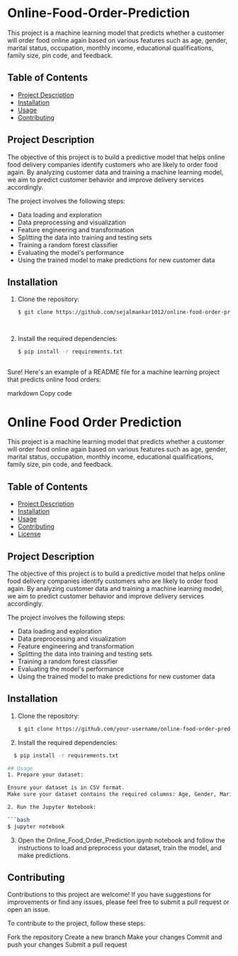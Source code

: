 # Online-Food-Order-Prediction
This project is a machine learning model that predicts whether a customer will order food online again based on various features such as age, gender, marital status, occupation, monthly income, educational qualifications, family size, pin code, and feedback.

## Table of Contents

- [Project Description](#project-description)
- [Installation](#installation)
- [Usage](#usage)
- [Contributing](#contributing)


## Project Description

The objective of this project is to build a predictive model that helps online food delivery companies identify customers who are likely to order food again. By analyzing customer data and training a machine learning model, we aim to predict customer behavior and improve delivery services accordingly.

The project involves the following steps:
- Data loading and exploration
- Data preprocessing and visualization
- Feature engineering and transformation
- Splitting the data into training and testing sets
- Training a random forest classifier
- Evaluating the model's performance
- Using the trained model to make predictions for new customer data

## Installation

1. Clone the repository:
   ```bash
   $ git clone https://github.com/sejalmankar1012/online-food-order-prediction.git

 
 1. Install the required dependencies:
     ```bash
     $ pip install -r requirements.txt
##
Sure! Here's an example of a README file for a machine learning project that predicts online food orders:

markdown
Copy code
# Online Food Order Prediction

This project is a machine learning model that predicts whether a customer will order food online again based on various features such as age, gender, marital status, occupation, monthly income, educational qualifications, family size, pin code, and feedback.

## Table of Contents

- [Project Description](#project-description)
- [Installation](#installation)
- [Usage](#usage)
- [Contributing](#contributing)
- [License](#license)

## Project Description

The objective of this project is to build a predictive model that helps online food delivery companies identify customers who are likely to order food again. By analyzing customer data and training a machine learning model, we aim to predict customer behavior and improve delivery services accordingly.

The project involves the following steps:
- Data loading and exploration
- Data preprocessing and visualization
- Feature engineering and transformation
- Splitting the data into training and testing sets
- Training a random forest classifier
- Evaluating the model's performance
- Using the trained model to make predictions for new customer data
  

## Installation

1. Clone the repository:
   ```bash
   $ git clone https://github.com/your-username/online-food-order-prediction.git
   
2. Install the required dependencies:
  ```bash
    $ pip install -r requirements.txt

## Usage
1. Prepare your dataset:

Ensure your dataset is in CSV format.
Make sure your dataset contains the required columns: Age, Gender, Marital Status, Occupation, Monthly Income, Educational Qualifications, Family size, Pin code, Feedback, and Output.

2. Run the Jupyter Notebook:

```bash
 $ jupyter notebook
```

3. Open the Online_Food_Order_Prediction.ipynb notebook and follow the instructions to load and preprocess your dataset, train the model, and make predictions.


## Contributing
Contributions to this project are welcome! If you have suggestions for improvements or find any issues, please feel free to submit a pull request or open an issue.

To contribute to the project, follow these steps:

Fork the repository
Create a new branch
Make your changes
Commit and push your changes
Submit a pull request
